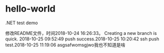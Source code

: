 # hello-world
.NET test demo

修改README文件，时间2018-10-24 16:26:33。
Creating a new branch is quick. 2018-10-25 09:52:49
push success.2018-10-25 10:20:42
ssh push test.2018-10-25 11:19:06
asgsafwomsgjwo我也不知道是啥
